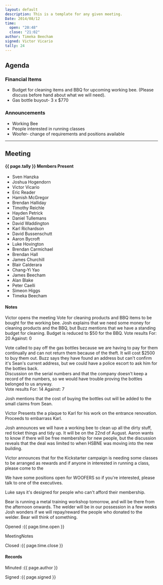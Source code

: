 ```yaml
---
layout: default
description: This is a template for any given meeting.
Date: 2014/08/12
time:
  open: "20:48"
  close: "21:02"
author: Timeka Beecham
signed: Victor Vicario
tally: 24
---
```


## Agenda

### Financial Items

  * Budget for cleaning items and BBQ for upcoming working bee. (Please discuss before hand about what we will need).
  * Gas bottle buyout- 3 x $770

### Announcements

  * Working Bee
  * People interested in running classes
  * Woofer- change of requirements and positions available

---

## Meeting

#### {{ page.tally }} Members Present

* Sven Hanzka
* Joshua Hogendorn
* Victor Vicario
* Eric Reader
* Hamish McGregor
* Brendan Halliday
* Timothy Reichle
* Hayden Petrick
* Daniel Tullemans
* David Waddington
* Karl Richardson
* David Bussenschutt
* Aaron Bycroft
* Luke Hovington
* Brendan Carmichael
* Brendan Hall
* James Churchill
* Blair Calderara
* Chang-Yi Yao
* James Beecham
* Alan Blake
* Peter Caelli
* Simeon Higgs
* Timeka Beecham

#### Notes

Victor opens the meeting
Vote for cleaning products and BBQ items to be bought for the working bee. Josh explains that we need some money for cleaning products and the BBQ, but Buzz mentions that we have a standing budget for cleaning. Budget is reduced to $50 for the BBQ. 
Vote results 
For: 20 
Against: 0 

Vote called to pay off the gas bottles because we are having to pay for them continually and can not return them because of the theft. It will cost $2500 to buy them out. 
Buzz says they have found an address but can't confirm it's Sean's current address, but we could have a police escort to ask him for the bottles back.  
Discussion on the serial numbers and that the company doesn't keep a record of the numbers, so we would have trouble proving the bottles belonged to us anyway.  
Vote results 
For: 14 
Against: 7 

Josh mentions that the cost of buying the bottles out will be added to the small claims from Sean. 

Victor Presents the a plaque to Karl for his work on the entrance renovation. Proceeds to embarrass Karl.   

Josh announces we will have a working bee to clean up all the dirty stuff, red ticket things and tidy up. It will be on the 22nd of August. 
Aaron wants to know if there will be free membership for new people, but the discussion reveals that the deal was limited to when HSBNE was moving into the new building. 

Victor announces that for the Kickstarter campaign is needing some classes to be arranged as rewards and if anyone in interested in running a class, please come to the 

We have some positions open for WOOFERS so if you're interested, please talk to one of the executives. 

Luke says it's designed for people who can't afford their membership. 

Bear is running a metal training workshop tomorrow, and will be there from the afternoon onwards. 
The welder will be in our possession in a few weeks 
Josh wonders if we will repay/reward the people who donated to the welder. Bear will think of something. 


Opened
:{{ page.time.open }}

MeetingNotes

Closed
:{{ page.time.close }}

#### Records

Minuted
:{{ page.author }}

Signed
:{{ page.signed }}
